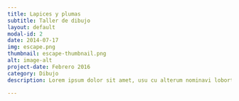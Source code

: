 ```yaml
---
title: Lapices y plumas
subtitle: Taller de dibujo
layout: default
modal-id: 2
date: 2014-07-17
img: escape.png
thumbnail: escape-thumbnail.png
alt: image-alt
project-date: Febrero 2016
category: Dibujo
description: Lorem ipsum dolor sit amet, usu cu alterum nominavi lobortis. At duo novum diceret. Tantas apeirian vix et, usu sanctus postulant inciderint ut, populo diceret necessitatibus in vim. Cu eum dicam feugiat noluisse.

---
```

